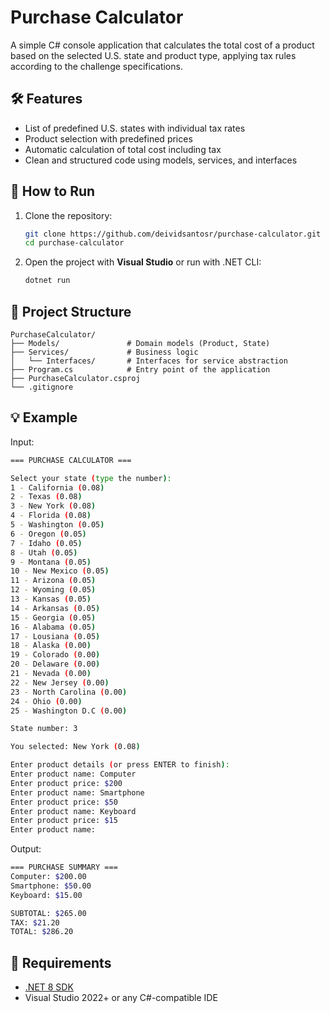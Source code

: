 ﻿# Purchase Calculator

A simple C# console application that calculates the total cost of a product based on the selected U.S. state and product type, applying tax rules according to the challenge specifications.

## 🛠 Features

- List of predefined U.S. states with individual tax rates
- Product selection with predefined prices
- Automatic calculation of total cost including tax
- Clean and structured code using models, services, and interfaces

## 🧪 How to Run

1. Clone the repository:
   ```bash
   git clone https://github.com/deividsantosr/purchase-calculator.git
   cd purchase-calculator
   ```

2. Open the project with **Visual Studio** or run with .NET CLI:
   ```bash
   dotnet run
   ```

## 📁 Project Structure

```
PurchaseCalculator/
├── Models/               # Domain models (Product, State)
├── Services/             # Business logic
│   └── Interfaces/       # Interfaces for service abstraction
├── Program.cs            # Entry point of the application
├── PurchaseCalculator.csproj
└── .gitignore
```

## 💡 Example

Input:

```bash
=== PURCHASE CALCULATOR ===

Select your state (type the number):
1 - California (0.08)
2 - Texas (0.08)
3 - New York (0.08)
4 - Florida (0.08)
5 - Washington (0.05)
6 - Oregon (0.05)
7 - Idaho (0.05)
8 - Utah (0.05)
9 - Montana (0.05)
10 - New Mexico (0.05)
11 - Arizona (0.05)
12 - Wyoming (0.05)
13 - Kansas (0.05)
14 - Arkansas (0.05)
15 - Georgia (0.05)
16 - Alabama (0.05)
17 - Lousiana (0.05)
18 - Alaska (0.00)
19 - Colorado (0.00)
20 - Delaware (0.00)
21 - Nevada (0.00)
22 - New Jersey (0.00)
23 - North Carolina (0.00)
24 - Ohio (0.00)
25 - Washington D.C (0.00)

State number: 3

You selected: New York (0.08)

Enter product details (or press ENTER to finish):
Enter product name: Computer
Enter product price: $200
Enter product name: Smartphone
Enter product price: $50
Enter product name: Keyboard
Enter product price: $15
Enter product name:
```

Output:

```bash
=== PURCHASE SUMMARY ===
Computer: $200.00
Smartphone: $50.00
Keyboard: $15.00

SUBTOTAL: $265.00
TAX: $21.20
TOTAL: $286.20
```


## 📌 Requirements

- [.NET 8 SDK](https://dotnet.microsoft.com/en-us/download)
- Visual Studio 2022+ or any C#-compatible IDE